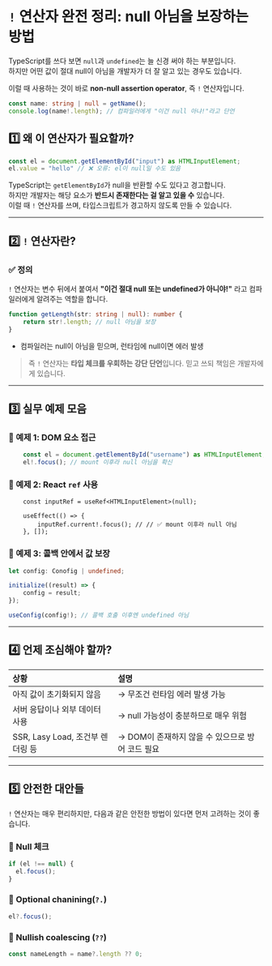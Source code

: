# `!` 연산자 완전 정리: null 아님을 보장하는 방법
TypeScript를 쓰다 보면 `null`과 `undefined`는 늘 신경 써야 하는 부분입니다.  
하지만 어떤 값이 절대 null이 아님을 개발자가 더 잘 알고 있는 경우도 있습니다.

이럴 때 사용하는 것이 바로 **non-null assertion operator**, 즉 `!` 연산자입니다.

```ts
const name: string | null = getName();
console.log(name!.length); // 컴파일러에게 "이건 null 아냐!"라고 단언
```

## 1️⃣ 왜 이 연산자가 필요할까?
```ts
const el = document.getElementById("input") as HTMLInputElement;
el.value = "hello" // ❌ 오류: el이 null일 수도 있음
```

TypeScript는 `getElementById`가 null을 반환할 수도 있다고 경고합니다.  
하지만 개발자는 해당 요소가 **반드시 존재한다는 걸 알고 있을 수** 있습니다.  
이럴 때 `!` 연산자를 쓰며, 타입스크립트가 경고하지 않도록 만들 수 있습니다.

---

## 2️⃣ `!` 연산자란?
### ✅ 정의
`!` 연산자는 변수 뒤에서 붙여서 **"이건 절대 null 또는 undefined가 아니야!"** 라고 컴파일러에게 알려주는 역할을 합니다.
```ts
function getLength(str: string | null): number {
	return str!.length; // null 아님을 보장
}
```
- 컴파일러는 null이 아님을 믿으며, 런타임에 null이면 에러 발생
> 즉 `!` 연산자는 **타입 체크를 우회하는 강단 단언**입니다. 믿고 쓰되 책임은 개발자에게 있습니다.
 
---

## 3️⃣ 실무 예제 모음
### 🧐 예제 1: DOM 요소 접근
```ts
	const el = document.getElementById("username") as HTMLInputElement;
	el!.focus(); // mount 이후라 null 아님을 확신
```

### 🧐 예제 2: React `ref` 사용
```tsx
	const inputRef = useRef<HTMLInputElement>(null);

	useEffect(() => {
		inputRef.current!.focus(); // // ✅ mount 이후라 null 아님
	}, []);
```

### 🧐 예제 3: 콜백 안에서 값 보장
```ts
let config: Conofig | undefined;

initialize((result) => {
	config = result;
});

useConfig(config!); // 콜백 호출 이후엔 undefined 아님
```
---

## 4️⃣ 언제 조심해야 할까?
|상황|설명|
|:---|:---|
|아직 값이 초기화되지 않음|→ 무조건 런타임 에러 발생 가능|
|서버 응답이나 외부 데이터 사용|→ null 가능성이 충분하므로 매우 위험|
|SSR, Lasy Load, 조건부 렌더링 등|→ DOM이 존재하지 않을 수 있으므로 방어 코드 필요|

---

## 5️⃣ 안전한 대안들
`!` 연산자는 매우 편리하지만, 다음과 같은 안전한 방법이 있다면 먼저 고려하는 것이 좋습니다.
### 🔹 Null 체크
```ts
if (el !== null) {
  el.focus();
}
```

### 🔹 Optional chanining(`?.`)
```ts
el?.focus();
```

### 🔹 Nullish coalescing (`??`)
```ts
const nameLength = name?.length ?? 0;
```